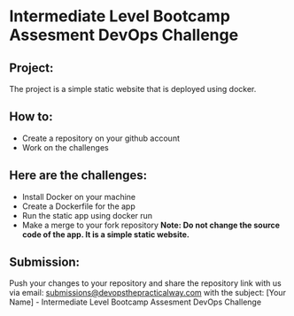 # Intermediate Level Bootcamp Assesment DevOps Challenge

## Project:
The project is a simple static website that is deployed using docker.

## How to:
- Create a repository on your github account
- Work on the challenges

## Here are the challenges:
- Install Docker on your machine
- Create a Dockerfile for the app
- Run the static app using docker run
- Make a merge to your fork repository
**Note: Do not change the source code of the app. It is a simple static website.**

## Submission:
Push your changes to your repository and share the repository link with us via email: submissions@devopsthepracticalway.com with the subject: 
[Your Name] - Intermediate Level Bootcamp Assesment DevOps Challenge

